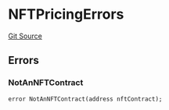 # NFTPricingErrors
[Git Source](https://github.com/thrackle-io/tron/blob/4674814db01d3b90ed90d394187432e47d662f5c/src/common/IErrors.sol)


## Errors
### NotAnNFTContract

```solidity
error NotAnNFTContract(address nftContract);
```

